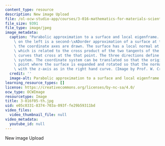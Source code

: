 ```yaml
---
content_type: resource
description: New image Upload
file: /ol-ocw-studio-app/courses/3-016-mathematics-for-materials-scientists-and-engineers-fall-2005/e05c03318374703a093ffe29b59311bd_3-016f05-th.jpg
file_size: 9391
file_type: image/jpeg
image_metadata:
  caption: "Parabolic approximation to a surface and local eigenframe. The surface\
    \ on the left is a second-\xADorder approximation of a surface at the point where\
    \ the coordinate axes are drawn. The surface has a local normal at that point\
    \ which is related to the cross product of the two tangents of the coordinate\
    \ curves that cross at the that point. The three directions define a coordinate\
    \ system. The coordinate system can be translated so that the origin lies at the\
    \ point where the surface is expanded and rotated so that the normal n coincides\
    \ with the z-axis as in the right hand curve. (Image by Prof. W. Craig Carter.)"
  credit: ''
  image-alt: Parabolic approximation to a surface and local eigenframe.
learning_resource_types: []
license: https://creativecommons.org/licenses/by-nc-sa/4.0/
ocw_type: OCWImage
resourcetype: Image
title: 3-016f05-th.jpg
uid: e05c0331-8374-703a-093f-fe29b59311bd
video_files:
  video_thumbnail_file: null
video_metadata:
  youtube_id: null
---
```

New image Upload